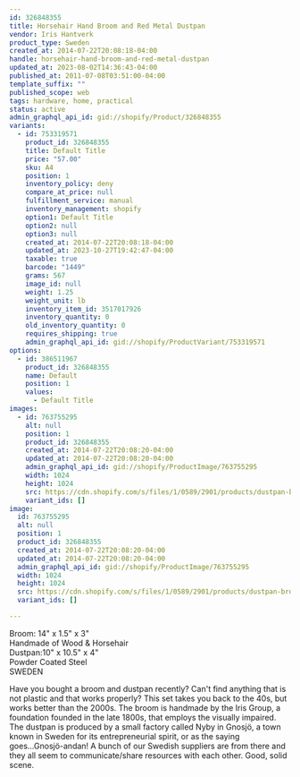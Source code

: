 ```yaml
---
id: 326848355
title: Horsehair Hand Broom and Red Metal Dustpan
vendor: Iris Hantverk
product_type: Sweden
created_at: 2014-07-22T20:08:18-04:00
handle: horsehair-hand-broom-and-red-metal-dustpan
updated_at: 2023-08-02T14:36:43-04:00
published_at: 2011-07-08T03:51:00-04:00
template_suffix: ""
published_scope: web
tags: hardware, home, practical
status: active
admin_graphql_api_id: gid://shopify/Product/326848355
variants:
  - id: 753319571
    product_id: 326848355
    title: Default Title
    price: "57.00"
    sku: A4
    position: 1
    inventory_policy: deny
    compare_at_price: null
    fulfillment_service: manual
    inventory_management: shopify
    option1: Default Title
    option2: null
    option3: null
    created_at: 2014-07-22T20:08:18-04:00
    updated_at: 2023-10-27T19:42:47-04:00
    taxable: true
    barcode: "1449"
    grams: 567
    image_id: null
    weight: 1.25
    weight_unit: lb
    inventory_item_id: 3517017926
    inventory_quantity: 0
    old_inventory_quantity: 0
    requires_shipping: true
    admin_graphql_api_id: gid://shopify/ProductVariant/753319571
options:
  - id: 386511967
    product_id: 326848355
    name: Default
    position: 1
    values:
      - Default Title
images:
  - id: 763755295
    alt: null
    position: 1
    product_id: 326848355
    created_at: 2014-07-22T20:08:20-04:00
    updated_at: 2014-07-22T20:08:20-04:00
    admin_graphql_api_id: gid://shopify/ProductImage/763755295
    width: 1024
    height: 1024
    src: https://cdn.shopify.com/s/files/1/0589/2901/products/dustpan-broom.jpeg?v=1406074100
    variant_ids: []
image:
  id: 763755295
  alt: null
  position: 1
  product_id: 326848355
  created_at: 2014-07-22T20:08:20-04:00
  updated_at: 2014-07-22T20:08:20-04:00
  admin_graphql_api_id: gid://shopify/ProductImage/763755295
  width: 1024
  height: 1024
  src: https://cdn.shopify.com/s/files/1/0589/2901/products/dustpan-broom.jpeg?v=1406074100
  variant_ids: []

---
```


Broom: 14" x 1.5" x 3"  
Handmade of Wood & Horsehair  
Dustpan:10" x 10.5" x 4"  
Powder Coated Steel  
SWEDEN

Have you bought a broom and dustpan recently? Can't find anything that is not plastic and that works properly? This set takes you back to the 40s, but works better than the 2000s. The broom is handmade by the Iris Group, a foundation founded in the late 1800s, that employs the visually impaired. The dustpan is produced by a small factory called Nyby in Gnosjö, a town known in Sweden for its entrepreneurial spirit, or as the saying goes...Gnosjö-andan! A bunch of our Swedish suppliers are from there and they all seem to communicate/share resources with each other. Good, solid scene.